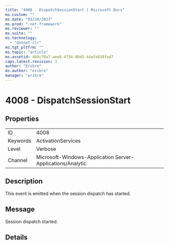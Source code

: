 ```yaml
---
title: "4008 - DispatchSessionStart | Microsoft Docs"
ms.custom: ""
ms.date: "03/30/2017"
ms.prod: ".net-framework"
ms.reviewer: ""
ms.suite: ""
ms.technology: 
  - "dotnet-clr"
ms.tgt_pltfrm: ""
ms.topic: "article"
ms.assetid: 488c78a7-aee0-4754-98d5-44afa838fed7
caps.latest.revision: 3
author: "Erikre"
ms.author: "erikre"
manager: "erikre"
---
```

# 4008 - DispatchSessionStart
## Properties  
  
|||  
|-|-|  
|ID|4008|  
|Keywords|ActivationServices|  
|Level|Verbose|  
|Channel|Microsoft-Windows-Application Server-Applications/Analytic|  
  
## Description  
 This event is emitted when the session dispatch has started.  
  
## Message  
 Session dispatch started.  
  
## Details